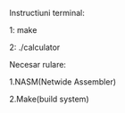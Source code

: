 Instructiuni terminal:

1:
make

2:
./calculator


Necesar rulare:

1.NASM(Netwide Assembler)

2.Make(build system)
